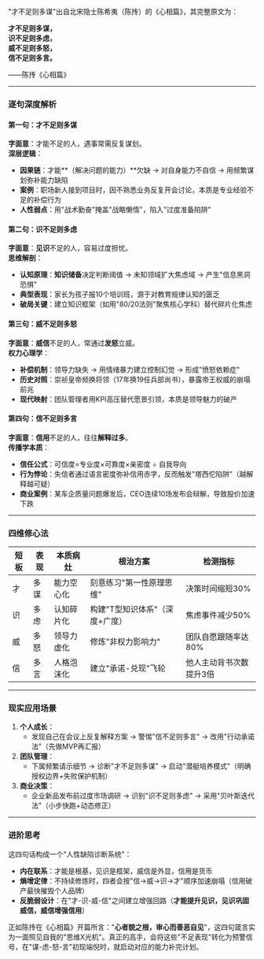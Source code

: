 "才不足则多谋"出自北宋隐士陈希夷（陈抟）的《心相篇》，其完整原文为：

**才不足则多谋，  
识不足则多虑，  
威不足则多怒，  
信不足则多言。**

——陈抟《心相篇》

---

### **逐句深度解析**  
#### **第一句：才不足则多谋**  
**字面意**：才能不足的人，遇事常需反复谋划。  
**深层逻辑**：  
- **因果链**：才能**（解决问题的能力）**欠缺 → 对自身能力不自信 → 用频繁谋划弥补能力缺陷  
- **案例**：职场新人接到项目时，因不熟悉业务反复开会讨论，本质是专业经验不足的补偿行为  
- **人性弱点**：用"战术勤奋"掩盖"战略懒惰"，陷入"过度准备陷阱"  

#### **第二句：识不足则多虑**  
**字面意**：**见识**不足的人，容易过度担忧。  
**思维解剖**：  

- **认知原理**：**知识储备**决定判断阈值 → 未知领域扩大焦虑域 → 产生"信息黑洞恐惧"  
- **典型表现**：家长为孩子报10个培训班，源于对教育规律认知的匮乏  
- **破局关键**：建立知识框架（如用"80/20法则"聚焦核心学科）替代碎片化焦虑  

#### **第三句：威不足则多怒**  
**字面意**：**威信**不足的人，常通过**发怒**立威。  
**权力心理学**：  

- **补偿机制**：领导力缺失 → 用情绪暴力建立控制幻觉 → 形成"愤怒依赖症"  
- **历史对照**：崇祯皇帝频换将领（17年换19任兵部尚书），暴露帝王权威的崩塌前兆  
- **现代映射**：团队管理者用KPI高压替代愿景引领，本质是领导魅力的破产  

#### **第四句：信不足则多言**  
**字面意**：**信用**不足的人，往往**解释过多**。  
**传播学本质**：  

- **信任公式**：可信度=专业度×可靠度×亲密度 ÷ 自我导向  
- **行为悖论**：失信者通过语言密度弥补信用赤字，反而触发"塔西佗陷阱"（越解释越可疑）  
- **商业案例**：某车企质量问题爆发后，CEO连续10场发布会辩解，导致股价加速下跌  

---

### **四维修心法**  
| **短板** | **表现** | **本质病灶** | **根治方案**                   | **检测指标**            |
| -------- | -------- | ------------ | ------------------------------ | ----------------------- |
| 才       | 多谋     | 能力空心化   | 刻意练习"第一性原理思维"       | 决策时间缩短30%         |
| 识       | 多虑     | 认知碎片化   | 构建"T型知识体系"（深度+广度） | 焦虑事件减少50%         |
| 威       | 多怒     | 领导力虚化   | 修炼"非权力影响力"             | 团队自愿跟随率达80%     |
| 信       | 多言     | 人格泡沫化   | 建立"承诺-兑现"飞轮            | 他人主动背书次数提升3倍 |

---

### **现实应用场景**  
1. **个人成长**：  
   - 发现自己在会议上反复解释方案 → 警惕"信不足则多言" → 改用"行动承诺法"（先做MVP再汇报）  
2. **团队管理**：  
   - 下属频繁请示细节 → 诊断"才不足则多谋" → 启动"潜艇培养模式"（明确授权边界+失败保护机制）  
3. **商业决策**：  
   - 企业新品发布前过度市场调研 → 识别"识不足则多虑" → 采用"贝叶斯迭代法"（小步快跑+动态修正）  

---

### **进阶思考**  
这四句话构成一个"人性缺陷诊断系统"：  
- **内在联系**：才能是根基，见识是框架，威信是外显，信用是货币  
- **熵增定律**：不持续修炼时，四者会按"信→威→识→才"顺序加速崩塌（信用破产最快摧毁个人品牌）  
- **反脆弱设计**：在"才-识-威-信"之间建立增强回路（**才能提升见识，见识巩固威信，威信增强信用**）  

正如陈抟在《心相篇》开篇所言："**心者貌之根，审心而善恶自见**"，这四句箴言实为一面照见自我的"思维X光机"。真正的高手，会将这些"不足表现"转化为预警信号，在"谋-虑-怒-言"初现端倪时，就启动对应的能力补完计划。